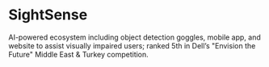 # SightSense

AI-powered ecosystem including object detection goggles, mobile app, and website to assist visually
impaired users; ranked 5th in Dell’s "Envision the Future" Middle East & Turkey competition.
